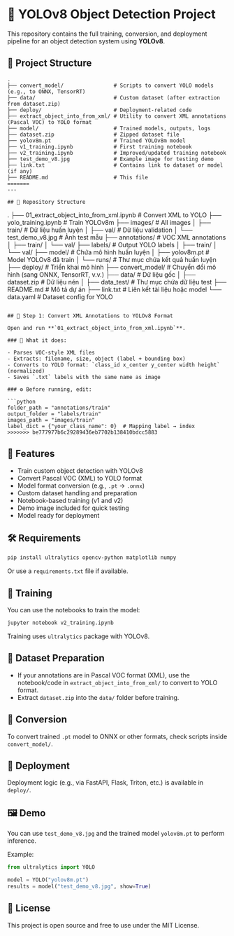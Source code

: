 
# 🧠 YOLOv8 Object Detection Project

This repository contains the full training, conversion, and deployment pipeline for an object detection system using **YOLOv8**.

## 📁 Project Structure

```
.
├── convert_model/                # Scripts to convert YOLO models (e.g., to ONNX, TensorRT)
├── data/                         # Custom dataset (after extraction from dataset.zip)
├── deploy/                       # Deployment-related code
├── extract_object_into_from_xml/ # Utility to convert XML annotations (Pascal VOC) to YOLO format
├── model/                        # Trained models, outputs, logs
├── dataset.zip                   # Zipped dataset file
├── yolov8m.pt                    # Trained YOLOv8m model
├── v1_training.ipynb             # First training notebook
├── v2_training.ipynb             # Improved/updated training notebook
├── test_demo_v8.jpg              # Example image for testing demo
├── link.txt                      # Contains link to dataset or model (if any)
├── README.md                     # This file
=======
---

## 📁 Repository Structure
```
.
├── 01_extract_object_into_from_xml.ipynb   # Convert XML to YOLO
├── yolo_training.ipynb                     # Train YOLOv8m
├── images/                                 # All images
│   ├── train/                              # Dữ liệu huấn luyện
│   ├── val/                                # Dữ liệu validation
│   └── test_demo_v8.jpg                    # Ảnh test mẫu
├── annotations/                            # VOC XML annotations
│   ├── train/
│   └── val/
├── labels/                                 # Output YOLO labels
│   ├── train/
│   └── val/
├── model/                                  # Chứa mô hình huấn luyện
│   ├── yolov8m.pt                          # Model YOLOv8 đã train
│   └── runs/                               # Thư mục chứa kết quả huấn luyện
├── deploy/                                 # Triển khai mô hình
├── convert_model/                          # Chuyển đổi mô hình (sang ONNX, TensorRT, v.v.)
├── data/                                   # Dữ liệu gốc
│   ├── dataset.zip                         # Dữ liệu nén
│   ├── data_test/                          # Thư mục chứa dữ liệu test
├── README.md                               # Mô tả dự án
├── link.txt                                # Liên kết tài liệu hoặc model
└── data.yaml                               # Dataset config for YOLO
```

## 🔧 Step 1: Convert XML Annotations to YOLOv8 Format

Open and run **`01_extract_object_into_from_xml.ipynb`**.

### 🔄 What it does:

- Parses VOC-style XML files
- Extracts: filename, size, object (label + bounding box)
- Converts to YOLO format: `class_id x_center y_center width height` (normalized)
- Saves `.txt` labels with the same name as image

### ⚙️ Before running, edit:

```python
folder_path = "annotations/train"
output_folder = "labels/train"
images_path = "images/train"
label_dict = {"your_class_name": 0}  # Mapping label → index
>>>>>>> be777977b6c29289436eb7702b138410bdcc5883
```

## 🚀 Features

- Train custom object detection with YOLOv8
- Convert Pascal VOC (XML) to YOLO format
- Model format conversion (e.g., `.pt` → `.onnx`)
- Custom dataset handling and preparation
- Notebook-based training (v1 and v2)
- Demo image included for quick testing
- Model ready for deployment

## 🛠 Requirements

```bash
pip install ultralytics opencv-python matplotlib numpy
```

Or use a `requirements.txt` file if available.

## 🧪 Training

You can use the notebooks to train the model:

```bash
jupyter notebook v2_training.ipynb
```

Training uses `ultralytics` package with YOLOv8.

## 🧳 Dataset Preparation

- If your annotations are in Pascal VOC format (XML), use the notebook/code in `extract_object_into_from_xml/` to convert to YOLO format.
- Extract `dataset.zip` into the `data/` folder before training.

## 🧾 Conversion

To convert trained `.pt` model to ONNX or other formats, check scripts inside `convert_model/`.

## 🚀 Deployment

Deployment logic (e.g., via FastAPI, Flask, Triton, etc.) is available in `deploy/`.

## 🖼 Demo

You can use `test_demo_v8.jpg` and the trained model `yolov8m.pt` to perform inference.

Example:

```python
from ultralytics import YOLO

model = YOLO("yolov8m.pt")
results = model("test_demo_v8.jpg", show=True)
```

## 📄 License

This project is open source and free to use under the MIT License.
